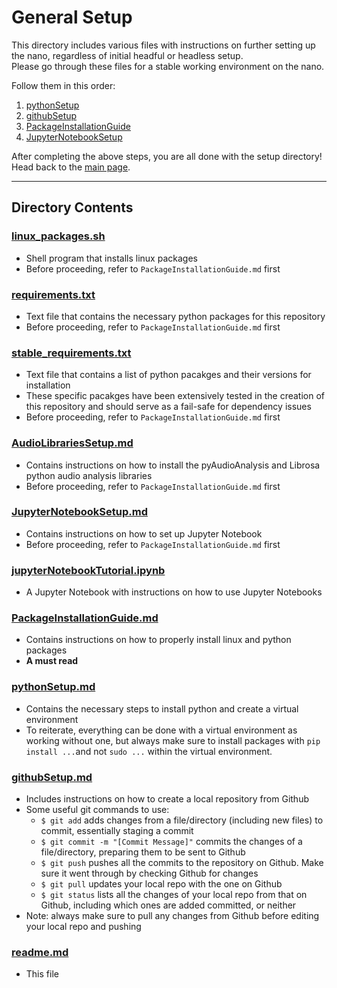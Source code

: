 # General Setup
This directory includes various files with instructions on further setting up the nano, regardless of initial headful or headless setup.  
Please go through these files for a stable working environment on the nano.  

Follow them in this order:

1. [pythonSetup](https://github.com/ddiLab/SageEdu/blob/main/setup/general/pythonSetup.md)
2. [githubSetup](https://github.com/ddiLab/SageEdu/blob/main/setup/general/githubSetup.md)
3. [PackageInstallationGuide](https://github.com/ddiLab/SageEdu/blob/main/setup/general/PackageInstallationGuide.md)
4. [JupyterNotebookSetup](https://github.com/ddiLab/SageEdu/blob/main/setup/general/JupyterNotebookSetup.md)
  
After completing the above steps, you are all done with the setup directory! Head back to the [main page](https://github.com/ddiLab/SageEdu).

---

## Directory Contents

### [linux_packages.sh](https://github.com/ddiLab/SageEdu/blob/main/setup/general/linux_packages.sh)
* Shell program that installs linux packages
* Before proceeding, refer to `PackageInstallationGuide.md` first

### [requirements.txt](https://github.com/ddiLab/SageEdu/blob/main/setup/general/requirements.txt)
* Text file that contains the necessary python packages for this repository
* Before proceeding, refer to `PackageInstallationGuide.md` first

### [stable_requirements.txt](https://github.com/ddiLab/SageEdu/blob/main/setup/general/stable_requirements.txt)
* Text file that contains a list of python pacakges and their versions for installation
* These specific pacakges have been extensively tested in the creation of this repository and should serve as a fail-safe for dependency issues
* Before proceeding, refer to `PackageInstallationGuide.md` first

### [AudioLibrariesSetup.md](https://github.com/ddiLab/SageEdu/blob/main/setup/general/AudioLibrariesSetup.md)
* Contains instructions on how to install the pyAudioAnalysis and Librosa python audio analysis libraries
* Before proceeding, refer to `PackageInstallationGuide.md` first

### [JupyterNotebookSetup.md](https://github.com/ddiLab/SageEdu/blob/main/setup/general/JupterNotebookSetup.md)
* Contains instructions on how to set up Jupyter Notebook
* Before proceeding, refer to `PackageInstallationGuide.md` first

### [jupyterNotebookTutorial.ipynb](https://github.com/ddiLab/SageEdu/blob/main/setup/general/jupyterNotebookTutorial.ipynb)
* A Jupyter Notebook with instructions on how to use Jupyter Notebooks

### [PackageInstallationGuide.md](https://github.com/ddiLab/SageEdu/blob/main/setup/general/PackageInstallationGuide.md)
* Contains instructions on how to properly install linux and python packages
* **A must read**

### [pythonSetup.md](https://github.com/ddiLab/SageEdu/blob/main/setup/general/pythonSetup.md)
* Contains the necessary steps to install python and create a virtual environment
* To reiterate, everything can be done with a virtual environment as working without one, but always make sure to install packages with `pip install ...`and not `sudo ...` within the virtual environment. 

### [githubSetup.md](https://github.com/ddiLab/SageEdu/blob/main/setup/general/githubSetup.md)
* Includes instructions on how to create a local repository from Github
* Some useful git commands to use:
    * `$ git add` adds changes from a file/directory (including new files) to commit, essentially staging a commit
    * `$ git commit -m "[Commit Message]"` commits the changes of a file/directory, preparing them to be sent to Github
    * `$ git push` pushes all the commits to the repository on Github. Make sure it went through by checking Github for changes
    * `$ git pull` updates your local repo with the one on Github
    * `$ git status` lists all the changes of your local repo from that on Github, including which ones are added committed, or neither
* Note: always make sure to pull any changes from Github before editing your local repo and pushing

### [readme.md](https://github.com/ddiLab/SageEdu/blob/main/setup/general/readme.md)
* This file
